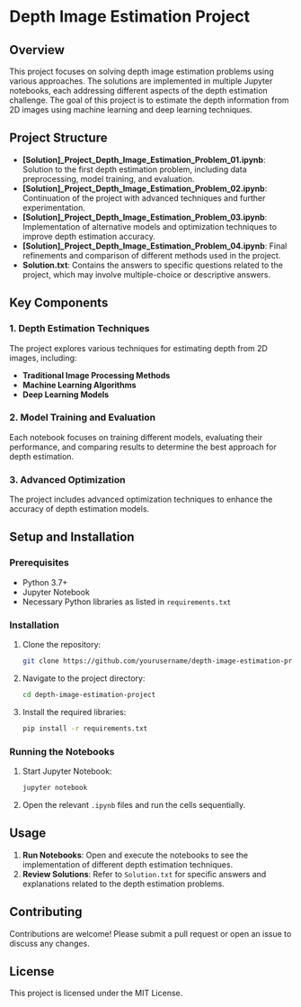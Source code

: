 
# Depth Image Estimation Project

## Overview

This project focuses on solving depth image estimation problems using various approaches. The solutions are implemented in multiple Jupyter notebooks, each addressing different aspects of the depth estimation challenge. The goal of this project is to estimate the depth information from 2D images using machine learning and deep learning techniques.

## Project Structure

- **[Solution]_Project_Depth_Image_Estimation_Problem_01.ipynb**: Solution to the first depth estimation problem, including data preprocessing, model training, and evaluation.
- **[Solution]_Project_Depth_Image_Estimation_Problem_02.ipynb**: Continuation of the project with advanced techniques and further experimentation.
- **[Solution]_Project_Depth_Image_Estimation_Problem_03.ipynb**: Implementation of alternative models and optimization techniques to improve depth estimation accuracy.
- **[Solution]_Project_Depth_Image_Estimation_Problem_04.ipynb**: Final refinements and comparison of different methods used in the project.
- **Solution.txt**: Contains the answers to specific questions related to the project, which may involve multiple-choice or descriptive answers.

## Key Components

### 1. Depth Estimation Techniques
The project explores various techniques for estimating depth from 2D images, including:
- **Traditional Image Processing Methods**
- **Machine Learning Algorithms**
- **Deep Learning Models**

### 2. Model Training and Evaluation
Each notebook focuses on training different models, evaluating their performance, and comparing results to determine the best approach for depth estimation.

### 3. Advanced Optimization
The project includes advanced optimization techniques to enhance the accuracy of depth estimation models.

## Setup and Installation

### Prerequisites
- Python 3.7+
- Jupyter Notebook
- Necessary Python libraries as listed in `requirements.txt`

### Installation
1. Clone the repository:
   ```bash
   git clone https://github.com/yourusername/depth-image-estimation-project.git
   ```
2. Navigate to the project directory:
   ```bash
   cd depth-image-estimation-project
   ```
3. Install the required libraries:
   ```bash
   pip install -r requirements.txt
   ```

### Running the Notebooks
1. Start Jupyter Notebook:
   ```bash
   jupyter notebook
   ```
2. Open the relevant `.ipynb` files and run the cells sequentially.

## Usage
1. **Run Notebooks**: Open and execute the notebooks to see the implementation of different depth estimation techniques.
2. **Review Solutions**: Refer to `Solution.txt` for specific answers and explanations related to the depth estimation problems.

## Contributing
Contributions are welcome! Please submit a pull request or open an issue to discuss any changes.

## License
This project is licensed under the MIT License.
